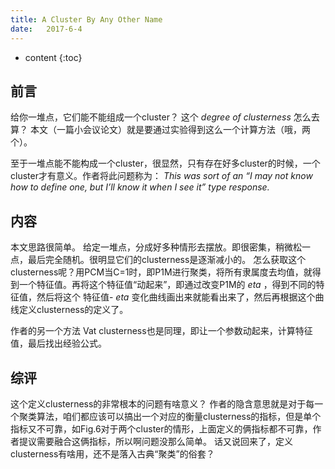 ```yaml
--- 
title: A Cluster By Any Other Name
date:   2017-6-4
---
```



* content
{:toc}

## 前言
给你一堆点，它们能不能组成一个cluster？ 这个 _degree of clusterness_ 怎么去算？
本文（一篇小会议论文）就是要通过实验得到这么一个计算方法（哦，两个）。

至于一堆点能不能构成一个cluster，很显然，只有存在好多cluster的时候，一个cluster才有意义。作者将此问题称为： _This was sort of an “I may not know how to define one, but I’ll know it when I see it” type response._

## 内容
本文思路很简单。
给定一堆点，分成好多种情形去摆放。即很密集，稍微松一点，最后完全随机。很明显它们的clusterness是逐渐减小的。
怎么获取这个clusterness呢？用PCM当C=1时，即P1M进行聚类，将所有隶属度去均值，就得到一个特征值。再将这个特征值“动起来”，即通过改变P1M的 $eta$ ，得到不同的特征值，然后将这个 特征值- $eta$ 变化曲线画出来就能看出来了，然后再根据这个曲线定义clusterness的定义了。

作者的另一个方法 Vat clusterness也是同理，即让一个参数动起来，计算特征值，最后找出经验公式。

## 综评
这个定义clusterness的非常根本的问题有啥意义？
作者的隐含意思就是对于每一个聚类算法，咱们都应该可以搞出一个对应的衡量clusterness的指标，但是单个指标又不可靠，如Fig.6对于两个cluster的情形，上面定义的俩指标都不可靠，作者提议需要融合这俩指标，所以啊问题没那么简单。
话又说回来了，定义clusterness有啥用，还不是落入古典“聚类”的俗套？
